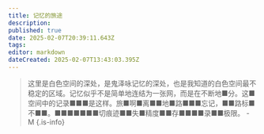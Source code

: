 ```yaml
---
title: 记忆的旅途
description: 
published: true
date: 2025-02-07T20:39:11.643Z
tags: 
editor: markdown
dateCreated: 2025-02-07T13:43:03.395Z
---
```


> 这里是白色空间的深处，是鬼泽咏记忆的深处，也是我知道的白色空间最不稳定的区域。记忆似乎不是简单地连结为一张网，而是在不断地■分。这■空间中的记录■■■是这样。旅■啊■离■■地■路■■■忘记，■■路标■不■■。■■■■■■■切痕迹■■失■精度■■存■■■■录■■极限。 - M
{.is-info}